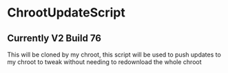 # ChrootUpdateScript
## Currently V2 Build 76
This will be cloned by my chroot, this script will be used to push updates to my chroot to tweak without needing to redownload the whole chroot
